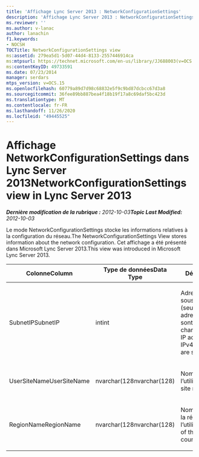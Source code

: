 ```yaml
---
title: 'Affichage Lync Server 2013 : NetworkConfigurationSettings'
description: 'Affichage Lync Server 2013 : NetworkConfigurationSettings'
ms.reviewer: ''
ms.author: v-lanac
author: lanachin
f1.keywords:
- NOCSH
TOCTitle: NetworkConfigurationSettings view
ms:assetid: 279ea5d1-5d07-44d4-8133-2557446914ca
ms:mtpsurl: https://technet.microsoft.com/en-us/library/JJ688003(v=OCS.15)
ms:contentKeyID: 49733591
ms.date: 07/23/2014
manager: serdars
mtps_version: v=OCS.15
ms.openlocfilehash: 60779a89d7d98c68832e5f9c9bd87dcbcc67d3a8
ms.sourcegitcommit: 36fee89bb887bea4f18b19f17a8c69daf5bc423d
ms.translationtype: MT
ms.contentlocale: fr-FR
ms.lasthandoff: 11/26/2020
ms.locfileid: "49445525"
---
```

# <a name="networkconfigurationsettings-view-in-lync-server-2013"></a><span data-ttu-id="b94f0-103">Affichage NetworkConfigurationSettings dans Lync Server 2013</span><span class="sxs-lookup"><span data-stu-id="b94f0-103">NetworkConfigurationSettings view in Lync Server 2013</span></span>

<div data-xmlns="http://www.w3.org/1999/xhtml">

<div class="topic" data-xmlns="http://www.w3.org/1999/xhtml" data-msxsl="urn:schemas-microsoft-com:xslt" data-cs="https://msdn.microsoft.com/">

<div data-asp="https://msdn2.microsoft.com/asp">



</div>

<div id="mainSection">

<div id="mainBody"><span data-ttu-id="b94f0-104">

<span> </span></span><span class="sxs-lookup"><span data-stu-id="b94f0-104">

<span> </span></span></span>

<span data-ttu-id="b94f0-105">_**Dernière modification de la rubrique :** 2012-10-03_</span><span class="sxs-lookup"><span data-stu-id="b94f0-105">_**Topic Last Modified:** 2012-10-03_</span></span>

<span data-ttu-id="b94f0-106">Le mode NetworkConfigurationSettings stocke les informations relatives à la configuration du réseau.</span><span class="sxs-lookup"><span data-stu-id="b94f0-106">The NetworkConfigurationSettings View stores information about the network configuration.</span></span> <span data-ttu-id="b94f0-107">Cet affichage a été présenté dans Microsoft Lync Server 2013.</span><span class="sxs-lookup"><span data-stu-id="b94f0-107">This view was introduced in Microsoft Lync Server 2013.</span></span>


<table>
<colgroup>
<col style="width: 33%" />
<col style="width: 33%" />
<col style="width: 33%" />
</colgroup>
<thead>
<tr class="header">
<th><span data-ttu-id="b94f0-108">Colonne</span><span class="sxs-lookup"><span data-stu-id="b94f0-108">Column</span></span></th>
<th><span data-ttu-id="b94f0-109">Type de données</span><span class="sxs-lookup"><span data-stu-id="b94f0-109">Data Type</span></span></th>
<th><span data-ttu-id="b94f0-110">Détails</span><span class="sxs-lookup"><span data-stu-id="b94f0-110">Details</span></span></th>
</tr>
</thead>
<tbody>
<tr class="odd">
<td><p><span data-ttu-id="b94f0-111">SubnetIP</span><span class="sxs-lookup"><span data-stu-id="b94f0-111">SubnetIP</span></span></p></td>
<td><p><span data-ttu-id="b94f0-112">int</span><span class="sxs-lookup"><span data-stu-id="b94f0-112">int</span></span></p></td>
<td><p><span data-ttu-id="b94f0-113">Adresse IP du sous-réseau (seules les adresses IPv4 sont prises en charge).</span><span class="sxs-lookup"><span data-stu-id="b94f0-113">Subnet IP address (only IPv4 addresses are supported).</span></span></p></td>
</tr>
<tr class="even">
<td><p><span data-ttu-id="b94f0-114">UserSiteName</span><span class="sxs-lookup"><span data-stu-id="b94f0-114">UserSiteName</span></span></p></td>
<td><p><span data-ttu-id="b94f0-115">nvarchar(128</span><span class="sxs-lookup"><span data-stu-id="b94f0-115">nvarchar(128)</span></span></p></td>
<td><p><span data-ttu-id="b94f0-116">Nom du site de l’utilisateur.</span><span class="sxs-lookup"><span data-stu-id="b94f0-116">User’s site name.</span></span></p></td>
</tr>
<tr class="odd">
<td><p><span data-ttu-id="b94f0-117">RegionName</span><span class="sxs-lookup"><span data-stu-id="b94f0-117">RegionName</span></span></p></td>
<td><p><span data-ttu-id="b94f0-118">nvarchar(128</span><span class="sxs-lookup"><span data-stu-id="b94f0-118">nvarchar(128)</span></span></p></td>
<td><p><span data-ttu-id="b94f0-119">Nom du pays/de la région de l’utilisateur.</span><span class="sxs-lookup"><span data-stu-id="b94f0-119">Name of the user’s country/region.</span></span></p></td>
</tr>
</tbody>
</table><span data-ttu-id="b94f0-120">


</div>

<span> </span>

</div>

</div>

</span><span class="sxs-lookup"><span data-stu-id="b94f0-120">


</div>

<span> </span>

</div>

</div>

</span></span></div>

